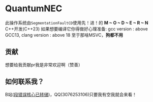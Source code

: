 # QuantumNEC
此操作系统由`SegmentationFaultCD`使用先！进！的 **M ~ O ~ D ~ E ~ R ~ N** C++开发(C++23)
如果想要编译它你得做好心理准备: 
gcc version : above GCC13, clang version : above 18
至于那啥MSVC，__狗都不用__

## 贡献
想要给我贡献pr我是非常欢迎啊（赞善）

## 如何联系我？
B站([段错误核心已转储](https://space.bilibili.com/1226480503))，QQ(3076253106)只要我有空我就会来看！
